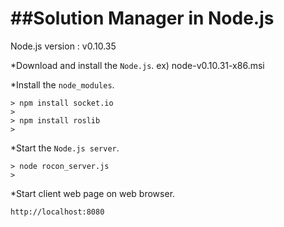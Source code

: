 ##Solution Manager in Node.js
=========================

Node.js version : v0.10.35

*Download and install the ```Node.js```. ex) node-v0.10.31-x86.msi

*Install the ```node_modules```.
```
> npm install socket.io
> 
> npm install roslib
>
```

*Start the  ```Node.js server```.
```
> node rocon_server.js
>
```

*Start client web page on web browser.
```
http://localhost:8080
```
